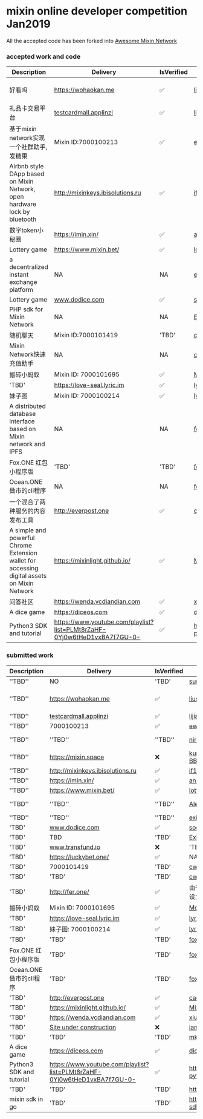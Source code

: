 # mixin online developer competition Jan2019

All the accepted code has been forked into [Awesome Mixin Network](https://github.com/awesome-mixin-network)

### accepted work and code
| Description | Delivery  | IsVerified | GithubAddress | CodeIsVerified |
|--|--|--|--|--|
| 好看吗| https://wohaokan.me | ✅ | [liusining/wohaokan.me-backend](https://github.com/liusining/wohaokan.me-backend)|✅  repo missing https://github.com/liusining/wohaokan.me-mixin-middleware|
|礼品卡交易平台| [testcardmall.applinzi](https://testcardmall.applinzi.com)| ✅ | [lijianld/superCardMall](https://github.com/lijianld/superCardMall)|? source code in zip package?|
| 基于mixin network实现一个社群助手, 发糖果| Mixin ID:7000100213| ✅ | [ewnk/grouphelper](https://github.com/ewnk/grouphelper) |✅|
| Airbnb style DApp based on Mixin Network, open hardware lock by bluetooth| http://mixinkeys.ibisolutions.ru| ✅ |[if1242/MixinKeys](https://github.com/if1242/MixinKeys) | ✅|
|数字token小秘圈| https://imin.xin/| ✅ | [an-lee/iminxin](https://github.com/an-lee/iminxin) |✅ |
| Lottery game| https://www.mixin.bet/| ✅ | [lotter1988/lottery](https://github.com/lotter1988/lottery) |✅|
| a decentralized instant exchange platform| NA| NA | [exinone/exincore](https://github.com/exinone/exincore) |✅|
| Lottery game| www.dodice.com| ✅ | [soooooooon/rock](https://github.com/soooooooon/rock) |✅|
| PHP sdk for Mixin Network| NA | NA | [ExinOne/mixin-sdk-php](https://github.com/ExinOne/mixin-sdk-php) |✅|
| 随机聊天| Mixin ID:7000101419| 'TBD' |[cw35/random-chat](https://github.com/cw35/random-chat) |✅|
| Mixin Network快速充值助手| NA | NA | [cw35/f1bank](https://github.com/cw35/f1bank) |✅|
| 搬砖小蚂蚁| Mixin ID: 7000101695| ✅ |[MooooonStar/ant](https://github.com/MooooonStar/ant) |✅|
| 'TBD'| https://love-seal.lyric.im| ✅ |[lyricat/love-seal]( https://github.com/lyricat/love-seal) |✅|
| 妹子图| Mixin ID: 7000100214| ✅ | [lyricat/meizi-bot](https://github.com/lyricat/meizi-bot)|✅|
| A distributed database interface based on Mixin network and IPFS| NA| NA | [fox-one/f1db](https://github.com/fox-one/f1db)|✅ |
| Fox.ONE 红包小程序版| 'TBD' | 'TBD' | [fox-one/foxone-luckycoin-wxapp](https://github.com/fox-one/foxone-luckycoin-wxapp/)|✅ |
| Ocean.ONE做市的cli程序| NA | NA | [fox-one/oobid](https://github.com/fox-one/oobid/)|✅|
| 一个混合了两种服务的内容发布工具|  http://everpost.one| ✅ | [caosbad/ever-post-mixin-bot](https://github.com/caosbad/ever-post-mixin-bot) |✅|
| A simple and powerful Chrome Extension wallet for accessing digital assets on Mixin Network| https://mixinlight.github.io/| ✅ | [MixinLight/mixin-light-wallet](https://github.com/MixinLight/mixin-light-wallet) |✅|
| 问答社区| https://wenda.vcdiandian.com| ✅ | [xiudongy/flarum](https://github.com/xiudongy/flarum) |✅|
| A dice game | https://diceos.com | ✅ |[diceos/diceos-p](https://github.com/diceos/diceos-p)|✅|
| Python3 SDK and tutorial| https://www.youtube.com/playlist?list=PLMt8rZaHF-0Yj0w6tHeD1vxBA7f7GU-0-| ✅| https://github.com/includeleec/mixin-python3-sdk | ✅


### submitted work


| Description | Delivery  | IsVerified | GithubAddress | CodeIsVerified |
|--|--|--|--|--
| ''TBD''| NO | 'TBD' |[sumanthwhy/smart-Energy-Monitoring](https://github.com/sumanthwhy/smart-Energy-Monitoring)| 'TBD' |
| ''TBD''| https://wohaokan.me | ✅ | [liusining/wohaokan.me-backend](https://github.com/liusining/wohaokan.me-backend)|✅  repo missing https://github.com/liusining/wohaokan.me-mixin-middleware|
| ''TBD''| [testcardmall.applinzi](https://testcardmall.applinzi.com)| ✅ | [lijianld/superCardMall](https://github.com/lijianld/superCardMall)|? source code in zip package?|
| ''TBD''| 7000100213| ✅ | [ewnk/grouphelper](https://github.com/ewnk/grouphelper) |✅|
| ''TBD''| ''TBD''| ''TBD'' | [nirdesh27/regionalTransport-system](https://github.com/nirdesh27/regionalTransport-system) |❌ use EOS to create Application instead of Mixin |
| ''TBD''| https://mixin.space| ❌ | [kurisu-public/Mixin-Decentralization-BBS](https://github.com/kurisu-public/Mixin-Decentralization-BBS)|''TBD'' |
| ''TBD''| http://mixinkeys.ibisolutions.ru| ✅ |[if1242/MixinKeys](https://github.com/if1242/MixinKeys) | ✅|
| ''TBD''| https://imin.xin/| ✅ | [an-lee/iminxin](https://github.com/an-lee/iminxin) |✅ |
| ''TBD''| https://www.mixin.bet/| ✅ | [lotter1988/lottery](https://github.com/lotter1988/lottery) |✅|
| ''TBD''| ''TBD''| ''TBD'' | [Alexygui/Gobang](https://github.com/Alexygui/Gobang)| ❌ use ETH to create Application instead of Mixin|
| ''TBD''| ''TBD''| ''TBD'' | [exinone/exincore](https://github.com/exinone/exincore) |✅|
| 'TBD'| www.dodice.com| ✅ | [soooooooon/rock](https://github.com/soooooooon/rock) |✅|
| 'TBD'| TBD| 'TBD' | [ExinOne/mixin-sdk-php](https://github.com/ExinOne/mixin-sdk-php) |✅|
| 'TBD'| www.transfund.io| ❌ | 'TBD'|See the attachment below |
| 'TBD'| https://luckybet.one/| ✅ | NA |'TBD' |
| 'TBD'| 7000101419| 'TBD' |[cw35/random-chat](https://github.com/cw35/random-chat) |'TBD' |
| 'TBD'| 'TBD'| 'TBD' | [cw35/f1bank](https://github.com/cw35/f1bank) |'TBD'|
| 'TBD'| http://fer.one/| ✅ | 由于项目属于应用类，是非开源所有没有设立GitHub，只有gitlab，不好意思 |'TBD'|
| 搬砖小蚂蚁| Mixin ID: 7000101695| ✅ |[MooooonStar/ant](https://github.com/MooooonStar/ant) |✅|
| 'TBD'| https://love-seal.lyric.im| ✅ |[lyricat/love-seal]( https://github.com/lyricat/love-seal) |✅|
| 'TBD'| 妹子图: 7000100214| ✅ | [lyricat/meizi-bot](https://github.com/lyricat/meizi-bot)|✅|
| 'TBD'| 'TBD'| 'TBD' | [fox-one/f1db](https://github.com/fox-one/f1db)|✅ |
| Fox.ONE 红包小程序版| 'TBD' | 'TBD' | [fox-one/foxone-luckycoin-wxapp](https://github.com/fox-one/foxone-luckycoin-wxapp/)|✅ |
| Ocean.ONE做市的cli程序| 'TBD' | 'TBD' | [fox-one/oobid](https://github.com/fox-one/oobid/)|✅|
| 'TBD'|  http://everpost.one| ✅ | [caosbad/ever-post-mixin-bot](https://github.com/caosbad/ever-post-mixin-bot) |✅|
| 'TBD'| https://mixinlight.github.io/| ✅ | [MixinLight/mixin-light-wallet](https://github.com/MixinLight/mixin-light-wallet) |✅|
| 'TBD'| https://wenda.vcdiandian.com| ✅ | [xiudongy/flarum](https://github.com/xiudongy/flarum) |✅|
| 'TBD'| [Site under construction](https://shubhamkarala.github.io/melexa-web/)| ❌ | [iamkumarji/MixinApp-Hackinators-](https://github.com/iamkumarji/MixinApp-Hackinators-) |?Where is alexa code|
| 'TBD'| 'TBD'| 'TBD' | [mkohli21/BlockGrants](https://github.com/mkohli21/BlockGrants) |✅|
| A dice game | https://diceos.com | ✅ |[diceos/diceos-p](https://github.com/diceos/diceos-p)|✅|
| Python3 SDK and tutorial| https://www.youtube.com/playlist?list=PLMt8rZaHF-0Yj0w6tHeD1vxBA7f7GU-0-| ✅| https://github.com/includeleec/mixin-python3-sdk | ✅
| 'TBD'| 'TBD'| 'TBD'|  https://github.com/HiZhongxh/Donate | ❌ based ethereum?
| mixin sdk in go| 'TBD'| 'TBD'|  https://github.com/MooooonStar/mixin-sdk-go | |

